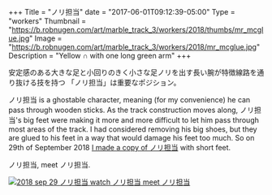 +++
Title = "ノリ担当"
date = "2017-06-01T09:12:39-05:00"
Type = "workers"
Thumbnail = "https://b.robnugen.com/art/marble_track_3/workers/2018/thumbs/mr_mcglue.jpg"
Image = "https://b.robnugen.com/art/marble_track_3/workers/2018/mr_mcglue.jpg"
Description = "Yellow ∩ with one long green arm"
+++

安定感のある大きな足と小回りのきく小さな足ノリを出す長い腕が特徴線路を通り抜ける技を持つ
「ノリ担当」は重要なポジション。

ノリ担当 is a ghostable character, meaning (for my
convenience) he can pass through wooden sticks.  As the track
construction moves along, ノリ担当's big feet were making it more and
more difficult to let him pass through most areas of the track.  I had considered removing his big
shoes, but they are glued to his feet in a way that would damage his
feet too much.  So on 29th of September 2018 [I made a copy of ノリ担当](/episode/2018/september/three-mr-mcglues/) with short feet.

ノリ担当, meet ノリ担当.

[![2018 sep 29 ノリ担当 watch ノリ担当 meet ノリ担当](//b.robnugen.com/art/marble_track_3/set/2018/thumbs/2018_sep_29_mr_mcglue_watch_mr_mcglue_meet_mr_mcglue.jpg)](//b.robnugen.com/art/marble_track_3/set/2018/2018_sep_29_mr_mcglue_watch_mr_mcglue_meet_mr_mcglue.jpg)